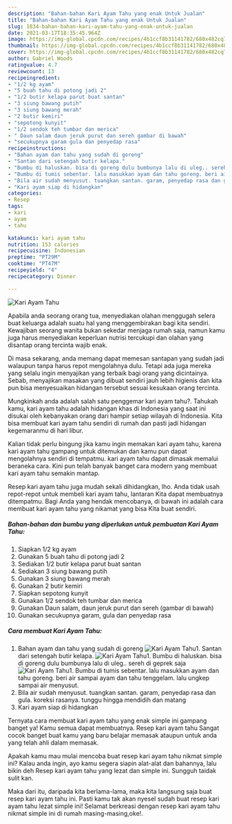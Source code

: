 ```yaml
---
description: "Bahan-bahan Kari Ayam Tahu yang enak Untuk Jualan"
title: "Bahan-bahan Kari Ayam Tahu yang enak Untuk Jualan"
slug: 1034-bahan-bahan-kari-ayam-tahu-yang-enak-untuk-jualan
date: 2021-03-17T18:35:45.964Z
image: https://img-global.cpcdn.com/recipes/4b1ccf8b31141782/680x482cq70/kari-ayam-tahu-foto-resep-utama.jpg
thumbnail: https://img-global.cpcdn.com/recipes/4b1ccf8b31141782/680x482cq70/kari-ayam-tahu-foto-resep-utama.jpg
cover: https://img-global.cpcdn.com/recipes/4b1ccf8b31141782/680x482cq70/kari-ayam-tahu-foto-resep-utama.jpg
author: Gabriel Woods
ratingvalue: 4.7
reviewcount: 13
recipeingredient:
- "1/2 kg ayam"
- "5 buah tahu di potong jadi 2"
- "1/2 butir kelapa parut buat santan"
- "3 siung bawang putih"
- "3 siung bawang merah"
- "2 butir kemiri"
- "sepotong kunyit"
- "1/2 sendok teh tumbar dan merica"
- " Daun salam daun jeruk purut dan sereh gambar di bawah"
- "secukupnya garam gula dan penyedap rasa"
recipeinstructions:
- "Bahan ayam dan tahu yang sudah di goreng"
- "Santan dari setengah butir kelapa."
- "Bumbu di haluskan. bisa di goreng dulu bumbunya lalu di uleg.. sereh di geprek saja"
- "Bumbu di tumis sebentar. lalu masukkan ayam dan tahu goreng. beri air sampai ayam dan tahu tenggelam. lalu ungkep sampai air menyusut."
- "Bila air sudah menyusut. tuangkan santan. garam, penyedap rasa dan gula. koreksi rasanya. tunggu hingga mendidih dan matang"
- "Kari ayam siap di hidangkan"
categories:
- Resep
tags:
- kari
- ayam
- tahu

katakunci: kari ayam tahu 
nutrition: 153 calories
recipecuisine: Indonesian
preptime: "PT29M"
cooktime: "PT47M"
recipeyield: "4"
recipecategory: Dinner

---
```



![Kari Ayam Tahu](https://img-global.cpcdn.com/recipes/4b1ccf8b31141782/680x482cq70/kari-ayam-tahu-foto-resep-utama.jpg)

Apabila anda seorang orang tua, menyediakan olahan menggugah selera buat keluarga adalah suatu hal yang menggembirakan bagi kita sendiri. Kewajiban seorang  wanita bukan sekedar menjaga rumah saja, namun kamu juga harus menyediakan keperluan nutrisi tercukupi dan olahan yang disantap orang tercinta wajib enak.

Di masa  sekarang, anda memang dapat memesan santapan yang sudah jadi walaupun tanpa harus repot mengolahnya dulu. Tetapi ada juga mereka yang selalu ingin menyajikan yang terbaik bagi orang yang dicintainya. Sebab, menyajikan masakan yang dibuat sendiri jauh lebih higienis dan kita pun bisa menyesuaikan hidangan tersebut sesuai kesukaan orang tercinta. 



Mungkinkah anda adalah salah satu penggemar kari ayam tahu?. Tahukah kamu, kari ayam tahu adalah hidangan khas di Indonesia yang saat ini disukai oleh kebanyakan orang dari hampir setiap wilayah di Indonesia. Kita bisa membuat kari ayam tahu sendiri di rumah dan pasti jadi hidangan kegemaranmu di hari libur.

Kalian tidak perlu bingung jika kamu ingin memakan kari ayam tahu, karena kari ayam tahu gampang untuk ditemukan dan kamu pun dapat mengolahnya sendiri di tempatmu. kari ayam tahu dapat dimasak memalui beraneka cara. Kini pun telah banyak banget cara modern yang membuat kari ayam tahu semakin mantap.

Resep kari ayam tahu juga mudah sekali dihidangkan, lho. Anda tidak usah repot-repot untuk membeli kari ayam tahu, lantaran Kita dapat membuatnya ditempatmu. Bagi Anda yang hendak mencobanya, di bawah ini adalah cara membuat kari ayam tahu yang nikamat yang bisa Kita buat sendiri.

<!--inarticleads1-->

##### Bahan-bahan dan bumbu yang diperlukan untuk pembuatan Kari Ayam Tahu:

1. Siapkan 1/2 kg ayam
1. Gunakan 5 buah tahu di potong jadi 2
1. Sediakan 1/2 butir kelapa parut buat santan
1. Sediakan 3 siung bawang putih
1. Gunakan 3 siung bawang merah
1. Gunakan 2 butir kemiri
1. Siapkan sepotong kunyit
1. Gunakan 1/2 sendok teh tumbar dan merica
1. Gunakan  Daun salam, daun jeruk purut dan sereh (gambar di bawah)
1. Gunakan secukupnya garam, gula dan penyedap rasa




<!--inarticleads2-->

##### Cara membuat Kari Ayam Tahu:

1. Bahan ayam dan tahu yang sudah di goreng
<img src="https://img-global.cpcdn.com/steps/8c72dddb6b6dc20f/160x128cq70/kari-ayam-tahu-langkah-memasak-1-foto.jpg" alt="Kari Ayam Tahu">1. Santan dari setengah butir kelapa.
<img src="https://img-global.cpcdn.com/steps/85c919dde5be6a6c/160x128cq70/kari-ayam-tahu-langkah-memasak-2-foto.jpg" alt="Kari Ayam Tahu">1. Bumbu di haluskan. bisa di goreng dulu bumbunya lalu di uleg.. sereh di geprek saja
<img src="https://img-global.cpcdn.com/steps/079f6a90217e7e43/160x128cq70/kari-ayam-tahu-langkah-memasak-3-foto.jpg" alt="Kari Ayam Tahu">1. Bumbu di tumis sebentar. lalu masukkan ayam dan tahu goreng. beri air sampai ayam dan tahu tenggelam. lalu ungkep sampai air menyusut.
1. Bila air sudah menyusut. tuangkan santan. garam, penyedap rasa dan gula. koreksi rasanya. tunggu hingga mendidih dan matang
1. Kari ayam siap di hidangkan




Ternyata cara membuat kari ayam tahu yang enak simple ini gampang banget ya! Kamu semua dapat membuatnya. Resep kari ayam tahu Sangat cocok banget buat kamu yang baru belajar memasak ataupun untuk anda yang telah ahli dalam memasak.

Apakah kamu mau mulai mencoba buat resep kari ayam tahu nikmat simple ini? Kalau anda ingin, ayo kamu segera siapin alat-alat dan bahannya, lalu bikin deh Resep kari ayam tahu yang lezat dan simple ini. Sungguh taidak sulit kan. 

Maka dari itu, daripada kita berlama-lama, maka kita langsung saja buat resep kari ayam tahu ini. Pasti kamu tak akan nyesel sudah buat resep kari ayam tahu lezat simple ini! Selamat berkreasi dengan resep kari ayam tahu nikmat simple ini di rumah masing-masing,oke!.

